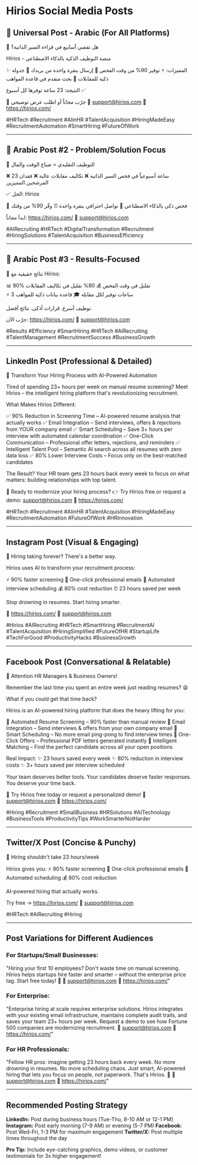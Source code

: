 # Hirios Social Media Posts

## 🌟 Universal Post - Arabic (For All Platforms)

🚀 هل تقضي أسابيع في قراءة السير الذاتية؟

Hirios - منصة التوظيف الذكية بالذكاء الاصطناعي

✨ المميزات:
⚡ توفير 90% من وقت الفحص
📧 إرسال بنقرة واحدة من بريدك
📅 جدولة ذكية للمقابلات
🎯 بحث متقدم في قاعدة المواهب

النتيجة: 23 ساعة توفرها كل أسبوع ✅

💼 جرّب مجاناً أو اطلب عرض توضيحي
📧 support@hirios.com
🔗 https://hirios.com/

#HRTech #Recruitment #AIinHR #TalentAcquisition #HiringMadeEasy #RecruitmentAutomation #SmartHiring #FutureOfWork

---

## 🌟 Arabic Post #2 - Problem/Solution Focus

💼 التوظيف التقليدي = ضياع الوقت والمال

❌ 23 ساعة أسبوعياً في فحص السير الذاتية
❌ تكاليف مقابلات عالية
❌ فقدان المرشحين المميزين

✅ الحل: Hirios

🤖 فحص ذكي بالذكاء الاصطناعي
📧 تواصل احترافي بنقرة واحدة
⏰ وفّر 90% من وقتك

ابدأ مجاناً: https://hirios.com/
📧 support@hirios.com

#AIRecruiting #HRTech #DigitalTransformation #Recruitment #HiringSolutions #TalentAcquisition #BusinessEfficiency

---

## 🌟 Arabic Post #3 - Results-Focused

🎯 نتائج حقيقية مع Hirios:

📊 90% تقليل في وقت الفحص
💰 80% تقليل في تكاليف المقابلات  
⚡ 3 ساعات توفير لكل مقابلة
🎓 قاعدة بيانات ذكية للمواهب

توظيف أسرع. قرارات أذكى. نتائج أفضل.

جرّب الآن: https://hirios.com/
📧 support@hirios.com

#Results #Efficiency #SmartHiring #HRTech #AIRecruiting #TalentManagement #RecruitmentSuccess #BusinessGrowth

---

## LinkedIn Post (Professional & Detailed)

🚀 Transform Your Hiring Process with AI-Powered Automation

Tired of spending 23+ hours per week on manual resume screening? Meet Hirios – the intelligent hiring platform that's revolutionizing recruitment.

What Makes Hirios Different:

✅ 90% Reduction in Screening Time – AI-powered resume analysis that actually works
✅ Email Integration – Send interviews, offers & rejections from YOUR company email
✅ Smart Scheduling – Save 3+ hours per interview with automated calendar coordination
✅ One-Click Communication – Professional offer letters, rejections, and reminders
✅ Intelligent Talent Pool – Semantic AI search across all resumes with zero data loss
✅ 80% Lower Interview Costs – Focus only on the best-matched candidates

The Result? 
Your HR team gets 23 hours back every week to focus on what matters: building relationships with top talent.

🎯 Ready to modernize your hiring process?
👉 Try Hirios free or request a demo: support@hirios.com
🔗 https://hirios.com/

#HRTech #Recruitment #AIinHR #TalentAcquisition #HiringMadeEasy #RecruitmentAutomation #FutureOfWork #HRInnovation

---

## Instagram Post (Visual & Engaging)

🎯 Hiring taking forever? There's a better way.

Hirios uses AI to transform your recruitment process:

⚡ 90% faster screening
📧 One-click professional emails
📅 Automated interview scheduling
💰 80% cost reduction
⏰ 23 hours saved per week

Stop drowning in resumes. Start hiring smarter.

🔗 https://hirios.com/
📧 support@hirios.com

#Hirios #AIRecruiting #HRTech #SmartHiring #RecruitmentAI #TalentAcquisition #HiringSimplified #FutureOfHR #StartupLife #TechForGood #ProductivityHacks #BusinessGrowth

---

## Facebook Post (Conversational & Relatable)

📢 Attention HR Managers & Business Owners!

Remember the last time you spent an entire week just reading resumes? 😫

What if you could get that time back?

Hirios is an AI-powered hiring platform that does the heavy lifting for you:

🤖 Automated Resume Screening – 90% faster than manual review
📧 Email Integration – Send interviews & offers from your own company email
📅 Smart Scheduling – No more email ping-pong to find interview times
📄 One-Click Offers – Professional PDF letters generated instantly
🎯 Intelligent Matching – Find the perfect candidate across all your open positions

Real Impact:
✨ 23 hours saved every week
✨ 80% reduction in interview costs
✨ 3+ hours saved per interview scheduled

Your team deserves better tools. Your candidates deserve faster responses. You deserve your time back.

💼 Try Hirios free today or request a personalized demo!
📧 support@hirios.com
🔗 https://hirios.com/

#Hiring #Recruitment #SmallBusiness #HRSolutions #AITechnology #BusinessTools #ProductivityTips #WorkSmarterNotHarder

---

## Twitter/X Post (Concise & Punchy)

🚀 Hiring shouldn't take 23 hours/week

Hirios gives you:
⚡ 90% faster screening
📧 One-click professional emails
📅 Automated scheduling
💰 80% cost reduction

AI-powered hiring that actually works.

Try free → https://hirios.com/
📧 support@hirios.com

#HRTech #AIRecruiting #Hiring

---

## Post Variations for Different Audiences

### For Startups/Small Businesses:
"Hiring your first 10 employees? Don't waste time on manual screening. Hirios helps startups hire faster and smarter – without the enterprise price tag. Start free today! 🚀
📧 support@hirios.com
🔗 https://hirios.com/"

### For Enterprise:
"Enterprise hiring at scale requires enterprise solutions. Hirios integrates with your existing email infrastructure, maintains complete audit trails, and saves your team 23+ hours per week. Request a demo to see how Fortune 500 companies are modernizing recruitment.
📧 support@hirios.com
🔗 https://hirios.com/"

### For HR Professionals:
"Fellow HR pros: imagine getting 23 hours back every week. No more drowning in resumes. No more scheduling chaos. Just smart, AI-powered hiring that lets you focus on people, not paperwork. That's Hirios. 💙
📧 support@hirios.com
🔗 https://hirios.com/"

---

## Recommended Posting Strategy

**LinkedIn:** Post during business hours (Tue-Thu, 8-10 AM or 12-1 PM)
**Instagram:** Post early morning (7-9 AM) or evening (5-7 PM)
**Facebook:** Post Wed-Fri, 1-3 PM for maximum engagement
**Twitter/X:** Post multiple times throughout the day

**Pro Tip:** Include eye-catching graphics, demo videos, or customer testimonials for 3x higher engagement!
